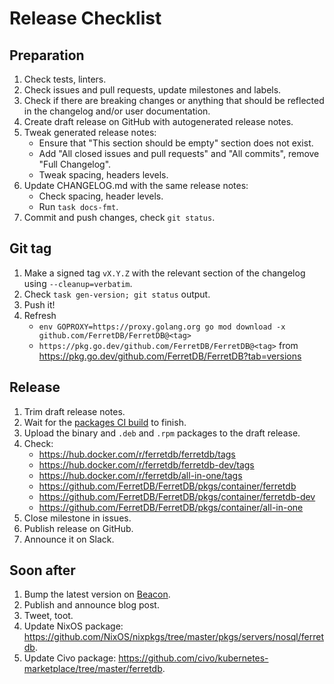 # Release Checklist

## Preparation

1. Check tests, linters.
2. Check issues and pull requests, update milestones and labels.
3. Check if there are breaking changes or anything that should be reflected in the changelog and/or user documentation.
4. Create draft release on GitHub with autogenerated release notes.
5. Tweak generated release notes:
   - Ensure that "This section should be empty" section does not exist.
   - Add "All closed issues and pull requests" and "All commits", remove "Full Changelog".
   - Tweak spacing, headers levels.
6. Update CHANGELOG.md with the same release notes:
   - Check spacing, header levels.
   - Run `task docs-fmt`.
7. Commit and push changes, check `git status`.

## Git tag

1. Make a signed tag `vX.Y.Z` with the relevant section of the changelog using `--cleanup=verbatim`.
2. Check `task gen-version; git status` output.
3. Push it!
4. Refresh
   - `env GOPROXY=https://proxy.golang.org go mod download -x github.com/FerretDB/FerretDB@<tag>`
   - `https://pkg.go.dev/github.com/FerretDB/FerretDB@<tag>` from <https://pkg.go.dev/github.com/FerretDB/FerretDB?tab=versions>

## Release

1. Trim draft release notes.
2. Wait for the [packages CI build](https://github.com/FerretDB/FerretDB/actions/workflows/packages.yml?query=event%3Apush)
   to finish.
3. Upload the binary and `.deb` and `.rpm` packages to the draft release.
4. Check:
   - <https://hub.docker.com/r/ferretdb/ferretdb/tags>
   - <https://hub.docker.com/r/ferretdb/ferretdb-dev/tags>
   - <https://hub.docker.com/r/ferretdb/all-in-one/tags>
   - <https://github.com/FerretDB/FerretDB/pkgs/container/ferretdb>
   - <https://github.com/FerretDB/FerretDB/pkgs/container/ferretdb-dev>
   - <https://github.com/FerretDB/FerretDB/pkgs/container/all-in-one>
5. Close milestone in issues.
6. Publish release on GitHub.
7. Announce it on Slack.

## Soon after

1. Bump the latest version on [Beacon](https://beacon.ferretdb.io).
2. Publish and announce blog post.
3. Tweet, toot.
4. Update NixOS package: <https://github.com/NixOS/nixpkgs/tree/master/pkgs/servers/nosql/ferretdb>.
5. Update Civo package: <https://github.com/civo/kubernetes-marketplace/tree/master/ferretdb>.
